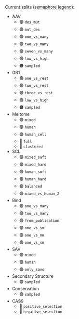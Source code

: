 Current splits ([semaphore legend](../README.md#split-semaphore)):

- AAV
  - 🟢 `des_mut`
  - 🟢 `mut_des`
  - 🟢 `one_vs_many`
  - 🟢 `two_vs_many`
  - 🟢 `seven_vs_many`
  - 🟢 `low_vs_high`
  - 🟠 `sampled`
- GB1
  - 🟢 `one_vs_rest`
  - 🟢 `two_vs_rest`
  - 🟢 `three_vs_rest`
  - 🟢 `low_vs_high`
  - 🟠 `sampled`
- Meltome
  - 🟢 `mixed`
  - 🟢 `human`
  - 🟢 `human_cell`
  - 🔴 `full`
  - 🔴 `clustered`
- SCL
  - 🟢 `mixed_soft`
  - 🟢 `mixed_hard`
  - 🟢 `human_soft`
  - 🟢 `human_hard`
  - 🟢 `balanced`
  - 🟢 `mixed_vs_human_2`
- Bind
  - 🟢 `one_vs_many`
  - 🟢 `two_vs_many`
  - 🟢 `from_publication`
  - 🟢 `one_vs_sm`
  - 🟢 `one_vs_mn`
  - 🟢 `one_vs_sn`
- SAV
  - 🟢 `mixed`
  - 🟢 `human`
  - 🟢 `only_savs`
- Secondary Structure
  - 🟢 `sampled`
- Conservation
  - 🟢 `sampled`
- CAS9
  - 🔴 `positive_selection`
  - 🔴 `negative_selection`
